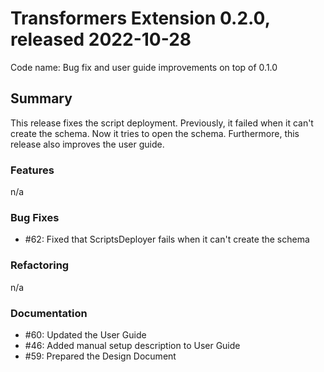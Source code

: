 # Transformers Extension 0.2.0, released 2022-10-28

Code name: Bug fix and user guide improvements on top of 0.1.0


## Summary

This release fixes the script deployment. Previously, it failed when it can't create the schema. 
Now it tries to open the schema. Furthermore, this release also improves the user guide.  

### Features

 n/a
  
### Bug Fixes

- #62: Fixed that ScriptsDeployer fails when it can't create the schema

### Refactoring

 n/a

### Documentation

 - #60: Updated the User Guide
 - #46: Added manual setup description to User Guide
 - #59: Prepared the Design Document 
    
  
